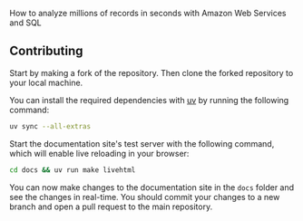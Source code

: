 How to analyze millions of records in seconds with Amazon Web Services and SQL

## Contributing

Start by making a fork of the repository. Then clone the forked repository to your local machine.

You can install the required dependencies with [uv](https://docs.astral.sh/uv/) by running the following command:

```bash
uv sync --all-extras
```

Start the documentation site's test server with the following command, which will enable live reloading in your browser:

```bash
cd docs && uv run make livehtml
```

You can now make changes to the documentation site in the `docs` folder and see the changes in real-time. You should commit your changes to a new branch and open a pull request to the main repository.